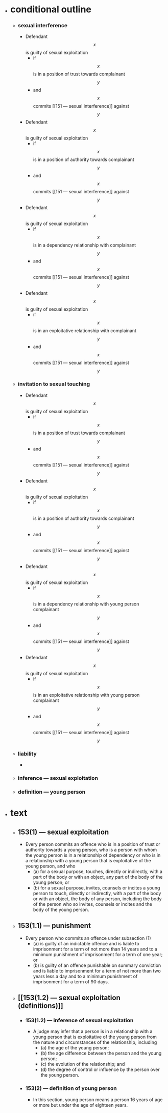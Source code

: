 - # conditional outline
	- ### sexual interference
		- Defendant $$x$$ is guilty of sexual exploitation
			- if $$x$$ is in a position of trust towards complainant $$y$$
			- and $$x$$ commits [[151 — sexual interference]] against $$y$$
		- Defendant $$x$$ is guilty of sexual exploitation
			- if $$x$$ is in a position of authority towards complainant $$y$$
			- and $$x$$ commits [[151 — sexual interference]] against $$y$$
		- Defendant $$x$$ is guilty of sexual exploitation
			- if $$x$$ is in a dependency relationship with complainant $$y$$
			- and $$x$$ commits [[151 — sexual interference]] against $$y$$
		- Defendant $$x$$ is guilty of sexual exploitation
			- if $$x$$ is in an exploitative relationship with complainant $$y$$
			- and $$x$$ commits [[151 — sexual interference]] against $$y$$
	- ### invitation to sexual touching
		- Defendant $$x$$ is guilty of sexual exploitation
			- if $$x$$ is in a position of trust towards complainant $$y$$
			- and $$x$$ commits [[151 — sexual interference]] against $$y$$
		- Defendant $$x$$ is guilty of sexual exploitation
			- if $$x$$ is in a position of authority towards complainant $$y$$
			- and $$x$$ commits [[151 — sexual interference]] against $$y$$
		- Defendant $$x$$ is guilty of sexual exploitation
			- if $$x$$ is in a dependency relationship with young person complainant $$y$$
			- and $$x$$ commits [[151 — sexual interference]] against $$y$$
		- Defendant $$x$$ is guilty of sexual exploitation
			- if $$x$$ is in an exploitative relationship with young person complainant $$y$$
			- and $$x$$ commits [[151 — sexual interference]] against $$y$$
	- ### liability
		-
	- ### inference — sexual exploitation
	- ### definition — young person
- # text
	- ## 153(1) — sexual exploitation
		- Every person commits an offence who is in a position of trust or authority towards a young person, who is a person with whom the young person is in a relationship of dependency or who is in a relationship with a young person that is exploitative of the young person, and who
			- (a) for a sexual purpose, touches, directly or indirectly, with a part of the body or with an object, any part of the body of the young person; or
			- (b) for a sexual purpose, invites, counsels or incites a young person to touch, directly or indirectly, with a part of the body or with an object, the body of any person, including the body of the person who so invites, counsels or incites and the body of the young person.
	- ## 153(1.1) — punishment
		- Every person who commits an offence under subsection (1)
			- (a) is guilty of an indictable offence and is liable to imprisonment for a term of not more than 14 years and to a minimum punishment of imprisonment for a term of one year; or
			- (b) is guilty of an offence punishable on summary conviction and is liable to imprisonment for a term of not more than two years less a day and to a minimum punishment of imprisonment for a term of 90 days.
	- ## [[153(1.2) — sexual exploitation (definitions)]]
		- ### 153(1.2) — inference of sexual exploitation
			- A judge may infer that a person is in a relationship with a young person that is exploitative of the young person from the nature and circumstances of the relationship, including
				- (a) the age of the young person;
				- (b) the age difference between the person and the young person;
				- (c) the evolution of the relationship; and
				- (d) the degree of control or influence by the person over the young person.
		- ### 153(2) — definition of young person
			- In this section, young person means a person 16 years of age or more but under the age of eighteen years.